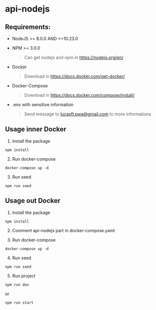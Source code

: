 # api-nodejs

## Requirements:
- NodeJS >= 8.0.0 AND <=10.23.0
- NPM >= 3.0.0

  > Can get nodejs and npm in https://nodejs.org/en/
  
- Docker
  > Download in https://docs.docker.com/get-docker/
- Docker-Compose
  > Download in https://docs.docker.com/compose/install/

- .env with sensitive information
  >Send message to lucasft.pwa@gmail.com to more informations
  
## Usage inner Docker
1. Install the package 
```
npm install 
```
2. Run docker-compose
```
docker-compose up -d
```
3. Run seed
```
npm run seed 
``` 
## Usage out Docker

1. Install the package 
```
npm install 
```
2. Comment api-nodejs part in docker-compose.yaml

3. Run docker-compose
```
docker-compose up -d
```
4. Run seed
```
npm run seed 
``` 
5. Run project
```
npm run dev
```
or
```
npm run start
```